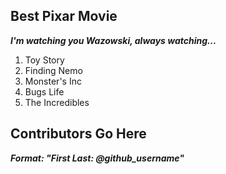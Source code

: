 ## Best Pixar Movie
***I'm watching you Wazowski, always watching...***
1. Toy Story
2. Finding Nemo
3. Monster's Inc
4. Bugs Life
5. The Incredibles

## Contributors Go Here
***Format: "First Last: @github_username"***
